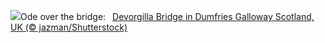 ![](https://www.bing.com/th?id=OHR.BurnsNight2025_EN-GB6468698638_UHD.jpg&w=1000)Ode over the bridge:&nbsp;&ensp;[Devorgilla Bridge in Dumfries Galloway Scotland, UK (© jazman/Shutterstock)](https://www.bing.com/th?id=OHR.BurnsNight2025_EN-GB6468698638_UHD.jpg)
<br><br/>
